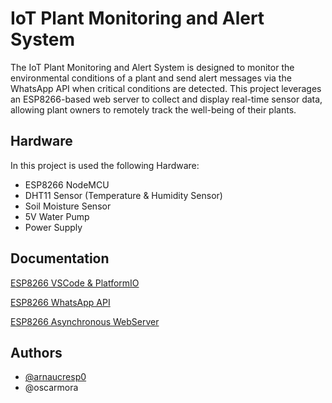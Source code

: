 
#  IoT Plant Monitoring and Alert System


The IoT Plant Monitoring and Alert System is designed to monitor the environmental conditions of a plant and send alert messages via the WhatsApp API when critical conditions are detected. This project leverages an ESP8266-based web server to collect and display real-time sensor data, allowing plant owners to remotely track the well-being of their plants.

## Hardware

In this project is used the following Hardware:
- ESP8266 NodeMCU
- DHT11 Sensor (Temperature & Humidity Sensor)
- Soil Moisture Sensor
- 5V Water Pump
- Power Supply


## Documentation
[ESP8266 VSCode & PlatformIO](https://randomnerdtutorials.com/vs-code-platformio-ide-esp32-esp8266-arduino/)

[ESP8266 WhatsApp API](https://randomnerdtutorials.com/esp8266-nodemcu-send-messages-whatsapp/)

[ESP8266 Asynchronous WebServer](https://randomnerdtutorials.com/esp32-dht11-dht22-temperature-humidity-web-server-arduino-ide/)



## Authors

- [@arnaucresp0](https://www.github.com/arnaucresp0)
- @oscarmora
